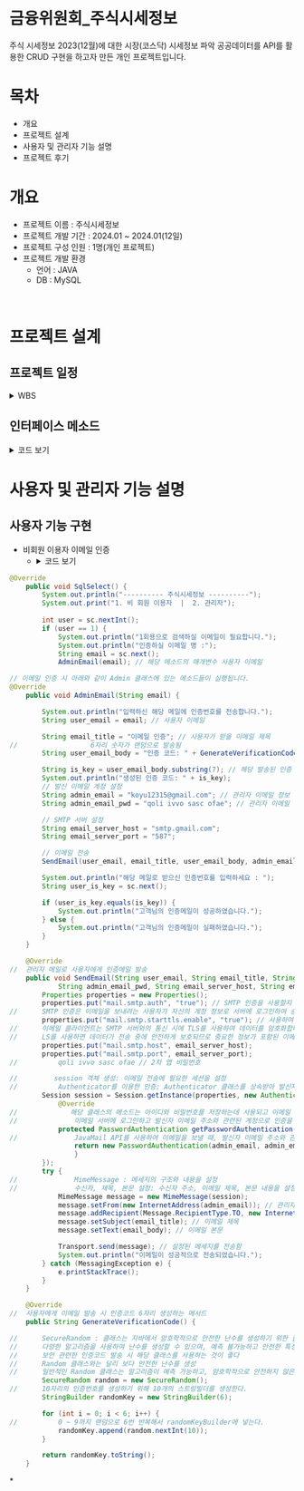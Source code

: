 # 금융위원회_주식시세정보
주식 시세정보 2023(12월)에 대한 시장(코스닥) 시세정보 파악
공공데이터를 API를 활용한 CRUD 구현을 하고자 만든 개인 프로젝트입니다.


# 목차
* 개요
* 프로젝트 설계
* 사용자 및 관리자 기능 설명
* 프로젝트 후기


# 개요
* 프로젝트 이름 : 주식시세정보
* 프로젝트 개발 기간 : 2024.01 ~ 2024.01(12일)
* 프로젝트 구성 인원 : 1명(개인 프로젝트)
* 프로젝트 개발 환경
  * 언어 : JAVA
  * DB : MySQL

<br>

# 프로젝트 설계

## 프로젝트 일정
<details>
    <summary>WBS</summary>

![image](https://github.com/koyuhjkl123/stock-quotes/assets/94844952/8c3ebe57-b575-4ee1-aeea-5e5959326be0)

</details>

## 인터페이스 메소드
<details>
    <summary>코드 보기</summary>


![image](https://github.com/koyuhjkl123/stock-quotes/assets/94844952/969041e2-ca6f-4dd7-b769-dc1a2bb7740f)

</details>

# 사용자 및 관리자 기능 설명

## 사용자 기능 구현

* 비회원 이용자 이메일 인증
  * <details>
    <summary>코드 보기</summary>

```java
@Override
	public void SqlSelect() {
		System.out.println("---------- 주식시세정보 ----------");
		System.out.print("1. 비 회원 이용자  |  2. 관리자");
		
		int user = sc.nextInt();
		if (user == 1) {
			System.out.println("1회용으로 검색하실 이메일이 필요합니다.");
			System.out.println("인증하실 이메일 명 :");
			String email = sc.next();
			AdminEmail(email); // 해당 메소드의 매개변수 사용자 이메일

// 이메일 인증 시 아래와 같이 Admin 클래스에 있는 메소드들이 실행됩니다.
@Override
	public void AdminEmail(String email) {

		System.out.println("입력하신 해당 메일에 인증번호를 전송합니다.");
		String user_email = email; // 사용자 이메일

		String email_title = "이메일 인증"; // 사용자가 받을 이메일 제목
//			        6자리 숫자가 랜덤으로 발송됨
		String user_email_body = "인증 코드: " + GenerateVerificationCode();

		String is_key = user_email_body.substring(7); // 해당 발송된 인증 메일
		System.out.println("생성된 인증 코드: " + is_key);
		// 발신 이메일 계정 설정
		String admin_email = "koyu12315@gmail.com"; // 관리자 이메일 정보
		String admin_email_pwd = "qoli ivvo sasc ofae"; // 관리자 이메일 비밀번호

		// SMTP 서버 설정
		String email_server_host = "smtp.gmail.com";
		String email_server_port = "587";

		// 이메일 전송
		SendEmail(user_email, email_title, user_email_body, admin_email, admin_email_pwd, email_server_host, email_server_port);

		System.out.println("해당 메일로 받으신 인증번호를 입력하세요 : ");
		String user_is_key = sc.next();

		if (user_is_key.equals(is_key)) {
			System.out.println("고객님의 인증메일이 성공하였습니다.");
		} else {
			System.out.println("고객님의 인증메일이 실패하였습니다.");
		}
	}

	@Override
//	관리자 메일로 사용자에게 인증메일 발송
	public void SendEmail(String user_email, String email_title, String email_body, String admin_email,
			String admin_email_pwd, String email_server_host, String email_server_port) {
		Properties properties = new Properties();
		properties.put("mail.smtp.auth", "true"); // SMTP 인증을 사용할지 여부를 나타냅니다. "true"로 설정하면 SMTP 서버에 대한 인증
//		SMTP 인증은 이메일을 보내려는 사용자가 자신의 계정 정보로 서버에 로그인하여 승인되어야만 메일을 발송할 수 있도록 하는 보안 기능
		properties.put("mail.smtp.starttls.enable", "true"); // 사용하여 암호화된 통신을 활성화할지 여부를 나타냅니다. "true"로 설정하면 암호화된 통신이 활성화
//		이메일 클라이언트는 SMTP 서버와의 통신 시에 TLS를 사용하여 데이터를 암호화합니다. T
//		LS를 사용하면 데이터가 전송 중에 안전하게 보호되므로 중요한 정보가 포함된 이메일이 누출되거나 조작되지 않도록 보안성을 향상
		properties.put("mail.smtp.host", email_server_host);
		properties.put("mail.smtp.port", email_server_port);
//	        qoli ivvo sasc ofae // 2차 앱 비밀번호

//	       session 객체 생성: 이메일 전송에 필요한 세션을 설정
//	        Authenticator를 이용한 인증: Authenticator 클래스를 상속받아 발신자 계정의 아이디와 비밀번호를 제공하여 이메일 서버에 인증
		Session session = Session.getInstance(properties, new Authenticator() {
			@Override
//	           해당 클래스의 메소드는 아이디와 비밀번호를 저장하는데 사용되고 이메일 발송 시 이 정보를 사용하여 
//	            이메일 서버에 로그인하고 발신자 이메일 주소와 관련된 계정으로 인증을 수행
			protected PasswordAuthentication getPasswordAuthentication() {
//				JavaMail API를 사용하여 이메일을 보낼 때, 발신자 이메일 주소와 관련된 계정으로 SMTP 서버에 로그인하여 발신자의 신원을 확인하고 이메일을 보낼 수 있도록 하는 역할
				return new PasswordAuthentication(admin_email, admin_email_pwd);
				}
		});
		try {
//	        	MimeMessage : 메세지의 구조와 내용을 설정
//	        	수신자, 제목, 본문 설정: 수신자 주소, 이메일 제목, 본문 내용을 설정
			MimeMessage message = new MimeMessage(session);
			message.setFrom(new InternetAddress(admin_email)); // 관리자 이메일 정보
			message.addRecipient(Message.RecipientType.TO, new InternetAddress(user_email)); // 사용자 이메일
			message.setSubject(email_title); // 이메일 제목
			message.setText(email_body); // 이메일 본문

			Transport.send(message); // 설정된 메세지를 전송함
			System.out.println("이메일이 성공적으로 전송되었습니다.");
		} catch (MessagingException e) {
			e.printStackTrace();
		}
	}

	@Override
//	사용자에게 이메일 발송 시 인증코드 6자리 생성하는 메서드
	public String GenerateVerificationCode() {

//		SecureRandom : 클래스는 자바에서 암호학적으로 안전한 난수를 생성하기 위한 클래스
//		다양한 알고리즘을 사용하여 난수를 생성할 수 있으며, 예측 불가능하고 안전한 특성을 갖도록 구현
//		보안 관련한 인증코드 발송 시 해당 클래스를 사용하는 것이 좋다
//		Random 클래스와는 달리 보다 안전한 난수를 생성
//		일반적인 Random 클래스는 알고리즘이 예측 가능하고, 암호학적으로 안전하지 않은 난수를 생성할 수 있기 때문에 보안적인 요구사항이 있는 상황에서는 사용 x
		SecureRandom random = new SecureRandom();
//		10자리의 인증번호를 생성하기 위해 10개의 스트링빌더를 생성한다.
		StringBuilder randomKey = new StringBuilder(6);

		for (int i = 0; i < 6; i++) {
//			0 ~ 9까지 랜덤으로 6번 반복해서 randomKeyBuilder에 넣는다.
			randomKey.append(random.nextInt(10));
		}

		return randomKey.toString();
	}
```
   </details> *
